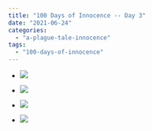 ```yaml
---
title: "100 Days of Innocence -- Day 3"
date: "2021-06-24"
categories: 
  - "a-plague-tale-innocence"
tags: 
  - "100-days-of-innocence"
---
```


- [![](images/E4qFk-yXMAAsUdI-scaled-1.jpeg)](https://davidpeach.co.uk/wp-content/uploads/2021/07/E4qFk-yXMAAsUdI-scaled-1.jpeg)
    
- [![](images/E4qFpCYWUAAnr8Y-scaled-1.jpeg)](https://davidpeach.co.uk/wp-content/uploads/2021/07/E4qFpCYWUAAnr8Y-scaled-1.jpeg)
    
- [![](images/E4qFrBiWUAAaJBE-scaled-1.jpeg)](https://davidpeach.co.uk/wp-content/uploads/2021/07/E4qFrBiWUAAaJBE-scaled-1.jpeg)
    
- [![](images/E4qFtHTWQAkc6_r-scaled-1.jpeg)](https://davidpeach.co.uk/wp-content/uploads/2021/07/E4qFtHTWQAkc6_r-scaled-1.jpeg)
